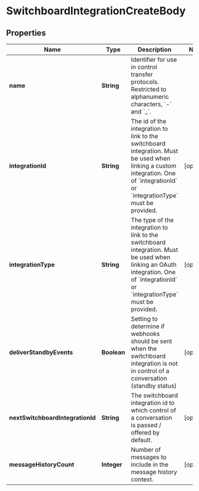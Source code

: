 

# SwitchboardIntegrationCreateBody


## Properties

| Name | Type | Description | Notes |
|------------ | ------------- | ------------- | -------------|
|**name** | **String** | Identifier for use in control transfer protocols. Restricted to alphanumeric characters, &#x60;-&#x60; and &#x60;_&#x60;. |  |
|**integrationId** | **String** | The id of the integration to link to the switchboard integration. Must be used when linking a custom integration. One of &#x60;integrationId&#x60; or &#x60;integrationType&#x60; must be provided. |  [optional] |
|**integrationType** | **String** | The type of the integration to link to the switchboard integration. Must be used when linking an OAuth integration. One of &#x60;integrationId&#x60; or &#x60;integrationType&#x60; must be provided. |  [optional] |
|**deliverStandbyEvents** | **Boolean** | Setting to determine if webhooks should be sent when the switchboard integration is not in control of a conversation (standby status) |  [optional] |
|**nextSwitchboardIntegrationId** | **String** | The switchboard integration id to which control of a conversation is passed / offered by default. |  [optional] |
|**messageHistoryCount** | **Integer** | Number of messages to include in the message history context. |  [optional] |



